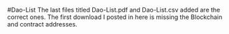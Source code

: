 #Dao-List
The last files titled Dao-List.pdf and Dao-List.csv added are the correct ones. 
The first download I posted in here is missing the Blockchain and contract addresses.
